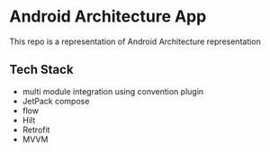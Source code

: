 # Android Architecture App
This repo is a representation of Android Architecture representation


## Tech Stack
- multi module integration using convention plugin 
- JetPack compose
- flow
- Hilt
- Retrofit
- MVVM

